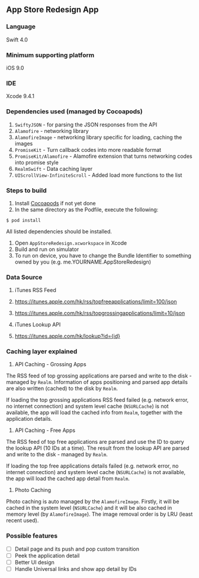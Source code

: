 ## App Store Redesign App

### Language
Swift 4.0

### Minimum supporting platform
iOS 9.0

### IDE
Xcode 9.4.1

### Dependencies used (managed by Cocoapods)

1. `SwiftyJSON` - for parsing the JSON responses from the API
1. `Alamofire` - networking library
1. `AlamofireImage` - networking library specific for loading, caching the images
1. `PromiseKit` - Turn callback codes into more readable format
1. `PromiseKit/Alamofire` - Alamofire extension that turns networking codes into promise style
1. `RealmSwift` - Data caching layer
1. `UIScrollView-InfiniteScroll` - Added load more functions to the list

### Steps to build

1. Install [Cocoapods](https://guides.cocoapods.org/using/getting-started.html#installation) if not yet done
1. In the same directory as the Podfile, execute the following:
```shell
$ pod install
```
All listed dependencies should be installed.
1. Open `AppStoreRedesign.xcworkspace` in Xcode
1. Build and run on simulator
1. To run on device, you have to change the Bundle Identifier to something owned by you (e.g. me.YOURNAME.AppStoreRedesign)

### Data Source

1. iTunes RSS Feed
  1. https://itunes.apple.com/hk/rss/topfreeapplications/limit=100/json​​
  1. https://itunes.apple.com/hk/rss/topgrossingapplications/limit=10/json​​

1. iTunes Lookup API
  1. https://itunes.apple.com/hk/lookup?id={id}

### Caching layer explained

1. API Caching - Grossing Apps

  The RSS feed of top grossing applications are parsed and write to the disk - managed by `Realm`. Information of apps positioning and parsed app details are also written (cached) to the disk by `Realm`.

  If loading the top grossing applications RSS feed failed (e.g. network error, no internet connection) and system level cache (`NSURLCache`) is not available, the app will load the cached info from `Realm`, together with the application details.

1. API Caching - Free Apps

  The RSS feed of top free applications are parsed and use the ID to query the lookup API (10 IDs at a time). The result from the lookup API are parsed and write to the disk - managed by `Realm`.

  If loading the top free applications details failed (e.g. network error, no internet connection) and system level cache (`NSURLCache`) is not available, the app will load the cached app detail from `Realm`.

1. Photo Caching

  Photo caching is auto managed by the `AlamofireImage`. Firstly, it will be cached in the system level (`NSURLCache`) and it will be also cached in memory level (by `AlamofireImage`). The image removal order is by LRU (least recent used).


### Possible features

- [ ] Detail page and its push and pop custom transition
- [ ] Peek the application detail
- [ ] Better UI design
- [ ] Handle Universal links and show app detail by IDs
